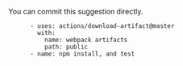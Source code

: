 You can commit this suggestion directly.

```suggestion
      - uses: actions/download-artifact@master
        with:
          name: webpack artifacts
          path: public
      - name: npm install, and test
```